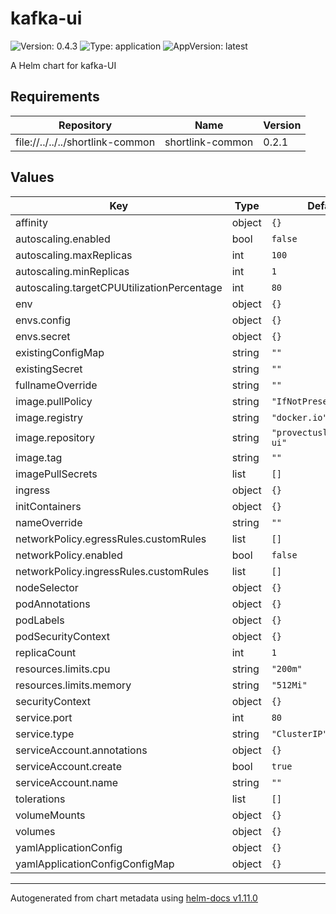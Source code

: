 # kafka-ui

![Version: 0.4.3](https://img.shields.io/badge/Version-0.4.3-informational?style=flat-square) ![Type: application](https://img.shields.io/badge/Type-application-informational?style=flat-square) ![AppVersion: latest](https://img.shields.io/badge/AppVersion-latest-informational?style=flat-square)

A Helm chart for kafka-UI

## Requirements

| Repository | Name | Version |
|------------|------|---------|
| file://../../../shortlink-common | shortlink-common | 0.2.1 |

## Values

| Key | Type | Default | Description |
|-----|------|---------|-------------|
| affinity | object | `{}` |  |
| autoscaling.enabled | bool | `false` |  |
| autoscaling.maxReplicas | int | `100` |  |
| autoscaling.minReplicas | int | `1` |  |
| autoscaling.targetCPUUtilizationPercentage | int | `80` |  |
| env | object | `{}` |  |
| envs.config | object | `{}` |  |
| envs.secret | object | `{}` |  |
| existingConfigMap | string | `""` |  |
| existingSecret | string | `""` |  |
| fullnameOverride | string | `""` |  |
| image.pullPolicy | string | `"IfNotPresent"` |  |
| image.registry | string | `"docker.io"` |  |
| image.repository | string | `"provectuslabs/kafka-ui"` |  |
| image.tag | string | `""` |  |
| imagePullSecrets | list | `[]` |  |
| ingress | object | `{}` |  |
| initContainers | object | `{}` |  |
| nameOverride | string | `""` |  |
| networkPolicy.egressRules.customRules | list | `[]` |  |
| networkPolicy.enabled | bool | `false` |  |
| networkPolicy.ingressRules.customRules | list | `[]` |  |
| nodeSelector | object | `{}` |  |
| podAnnotations | object | `{}` |  |
| podLabels | object | `{}` |  |
| podSecurityContext | object | `{}` |  |
| replicaCount | int | `1` |  |
| resources.limits.cpu | string | `"200m"` |  |
| resources.limits.memory | string | `"512Mi"` |  |
| securityContext | object | `{}` |  |
| service.port | int | `80` |  |
| service.type | string | `"ClusterIP"` |  |
| serviceAccount.annotations | object | `{}` |  |
| serviceAccount.create | bool | `true` |  |
| serviceAccount.name | string | `""` |  |
| tolerations | list | `[]` |  |
| volumeMounts | object | `{}` |  |
| volumes | object | `{}` |  |
| yamlApplicationConfig | object | `{}` |  |
| yamlApplicationConfigConfigMap | object | `{}` |  |

----------------------------------------------
Autogenerated from chart metadata using [helm-docs v1.11.0](https://github.com/norwoodj/helm-docs/releases/v1.11.0)
